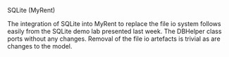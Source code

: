 SQLite (MyRent)

The integration of SQLite into MyRent to replace the file io system follows easily from the SQLite demo lab presented last week. The DBHelper class ports without any changes. Removal of the file io artefacts is trivial as are changes to the model.

